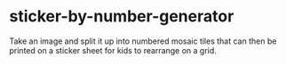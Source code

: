 # sticker-by-number-generator
Take an image and split it up into numbered mosaic tiles that can then be printed on a sticker sheet for kids to rearrange on a grid.
